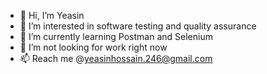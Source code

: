 - 👋 Hi, I’m Yeasin
- 👀 I’m interested in software testing and quality assurance
- 🌱 I’m currently learning Postman and Selenium
- 💞️ I’m not looking for work right now
- 📫 Reach me @yeasinhossain.246@gmail.com

<!---
yeasinh/yeasinh is a ✨ special ✨ repository because its `README.md` (this file) appears on your GitHub profile.
You can click the Preview link to take a look at your changes.
--->
